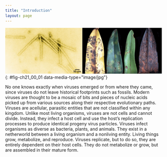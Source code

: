```yaml
---
title: "Introduction"
layout: page
---
```



<?cnx.eoc class="summary" title="Sections Summary"?>

<?cnx.eoc class="art-exercise" title="Art Connections"?>

<?cnx.eoc class="multiple-choice" title="Multiple Choice"?>

<?cnx.eoc class="free-response" title="Free Response"?>

 ![The left electron micrograph shows the tobacco mosaic virus, which is shaped like a long, thin rectangle. The right photo shows an orchid leaf in varying states of decay. Initial symptoms are yellow and brown spots. Eventually, the entire leaf turns yellow with brown blotches, then completely brown.](../resources/Figure_21_00_01.jpg "The tobacco mosaic virus (left), seen here by transmission electron microscopy, was the first virus to be discovered. The virus causes disease in tobacco and other plants, such as the orchid (right). (credit a: USDA ARS; credit b: modification of work by USDA Forest Service, Department of Plant Pathology Archive North Carolina State University; scale-bar data from Matt Russell)"){: #fig-ch21_00_01 data-media-type="image/jpg"}

No one knows exactly when viruses emerged or from where they came, since viruses do not leave historical footprints such as fossils. Modern viruses are thought to be a mosaic of bits and pieces of nucleic acids picked up from various sources along their respective evolutionary paths. Viruses are acellular, parasitic entities that are not classified within any kingdom. Unlike most living organisms, viruses are not cells and cannot divide. Instead, they infect a host cell and use the host’s replication processes to produce identical progeny virus particles. Viruses infect organisms as diverse as bacteria, plants, and animals. They exist in a netherworld between a living organism and a nonliving entity. Living things grow, metabolize, and reproduce. Viruses replicate, but to do so, they are entirely dependent on their host cells. They do not metabolize or grow, but are assembled in their mature form.

